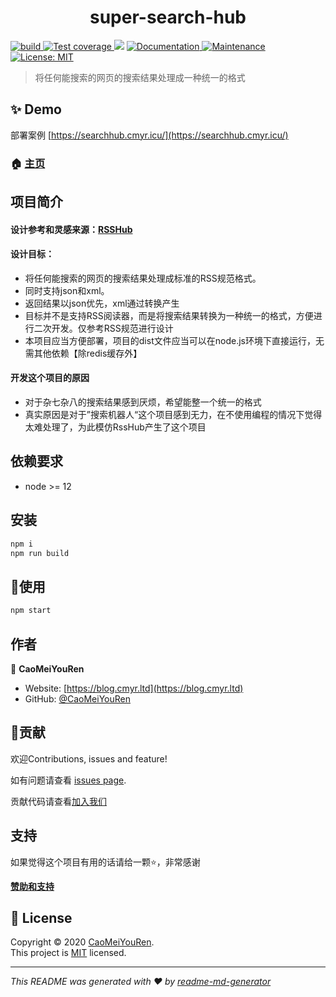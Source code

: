 <h1 align="center">super-search-hub</h1>
<p>
  <a href="https://travis-ci.com/CaoMeiYouRen/super-search-hub" target="_blank">
    <img alt="build" src="https://travis-ci.com/CaoMeiYouRen/super-search-hub.svg?branch=master" />
  </a>
   <a href="https://codecov.io/github/CaoMeiYouRen/super-search-hub?branch=master" target="_blank">
    <img alt="Test coverage" src="https://img.shields.io/codecov/c/github/CaoMeiYouRen/super-search-hub.svg?style=flat-square" />
  </a>
  <img src="https://img.shields.io/badge/node-%3E%3D12-blue.svg" />
  <a href="https://github.com/CaoMeiYouRen/super-search-hub#readme" target="_blank">
    <img alt="Documentation" src="https://img.shields.io/badge/documentation-yes-brightgreen.svg" />
  </a>
  <a href="https://github.com/CaoMeiYouRen/super-search-hub/graphs/commit-activity" target="_blank">
    <img alt="Maintenance" src="https://img.shields.io/badge/Maintained%3F-yes-green.svg" />
  </a>
  <a href="https://github.com/CaoMeiYouRen/super-search-hub/blob/master/LICENSE" target="_blank">
    <img alt="License: MIT" src="https://img.shields.io/github/license/CaoMeiYouRen/super-search-hub" />
  </a>
</p>

> 将任何能搜索的网页的搜索结果处理成一种统一的格式

## ✨ Demo

部署案例 [https://searchhub.cmyr.icu/](https://searchhub.cmyr.icu/)

### 🏠 [主页](https://github.com/CaoMeiYouRen/super-search-hub#readme)

## 项目简介

#### 设计参考和灵感来源：[RSSHub](https://github.com/DIYgod/RSSHub)

#### 设计目标：

-   将任何能搜索的网页的搜索结果处理成标准的RSS规范格式。
-   同时支持json和xml。
-   返回结果以json优先，xml通过转换产生
-   目标并不是支持RSS阅读器，而是将搜索结果转换为一种统一的格式，方便进行二次开发。仅参考RSS规范进行设计
-   本项目应当方便部署，项目的dist文件应当可以在node.js环境下直接运行，无需其他依赖【除redis缓存外】

#### 开发这个项目的原因

-   对于杂七杂八的搜索结果感到厌烦，希望能整一个统一的格式
-   真实原因是对于”搜索机器人“这个项目感到无力，在不使用编程的情况下觉得太难处理了，为此模仿RssHub产生了这个项目


## 依赖要求

- node >= 12

## 安装

```sh
npm i
npm run build
```

## 🚀使用

```sh
npm start
```

## 作者


👤 **CaoMeiYouRen**

* Website: [https://blog.cmyr.ltd](https://blog.cmyr.ltd)
* GitHub: [@CaoMeiYouRen](https://github.com/CaoMeiYouRen)

## 🤝贡献

欢迎Contributions, issues and feature!

如有问题请查看 [issues page](https://github.com/CaoMeiYouRen/super-search-hub/issues).

贡献代码请查看[加入我们](https://github.com/CaoMeiYouRen/super-search-hub/tree/master/docs/joinus)

## 支持

如果觉得这个项目有用的话请给一颗⭐️，非常感谢

**[赞助和支持](https://github.com/CaoMeiYouRen/super-search-hub/tree/master/docs/support)**

## 📝 License

Copyright © 2020 [CaoMeiYouRen](https://github.com/CaoMeiYouRen).<br />
This project is [MIT](https://github.com/CaoMeiYouRen/super-search-hub/blob/master/LICENSE) licensed.

***
_This README was generated with ❤️ by [readme-md-generator](https://github.com/kefranabg/readme-md-generator)_
